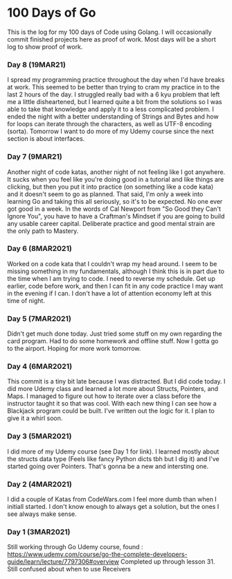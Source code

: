 # 100 Days of Go

This is the log for my 100 days of Code using Golang. I will occasionally commit
finished projects here as proof of work. Most days will be a short log to show
proof of work.

### Day 8 (19MAR21)
I spread my programming practice throughout the day when I'd have breaks at work. 
This seemed to be better than trying to cram my practice in to the last 2 hours
of the day. I struggled really bad with a 6 kyu problem that left me a little
disheartened, but I learned quite a bit from the solutions so I was able to
take that knowledge and apply it to a less complicated problem. I ended the night
with a better understanding of Strings and Bytes and how for loops can iterate
through the characters, as well as UTF-8 encoding (sorta). Tomorrow I want to do
more of my Udemy course since the next section is about interfaces.

### Day 7 (9MAR21)
Another night of code katas, another night of not feeling like I got anywhere.
It sucks when you feel like you're doing good in a tutorial and like things are
clicking, but then you put it into practice (on something like a code kata) and 
it doesn't seem to go as planned. That said, I'm only a week into learning Go and
taking this all seriously, so it's to be expected. No one ever got good in a week.
In the words of Cal Newport from "So Good they Can't Ignore You", you have to have
a Craftman's Mindset if you are going to build any usable career capital. Deliberate
practice and good mental strain are the only path to Mastery.

### Day 6 (8MAR2021)
Worked on a code kata that I couldn't wrap my head around. I seem to be missing
something in my fundamentals, although I think this is in part due to the time 
when I am trying to code. I need to reverse my schedule. Get up earlier, code 
before work, and then I can fit in any code practice I may want in the evening if
I can. I don't have a lot of attention economy left at this time of night.

### Day 5 (7MAR2021)
Didn't get much done today. Just tried some stuff on my own regarding the card
program. Had to do some homework and offline stuff. Now I gotta go to the airport.
Hoping for more work tomorrow.

### Day 4 (6MAR2021)
This commit is a tiny bit late because I was distracted. But I did code today.
I did more Udemy class and learned a lot more about Structs, Pointers, and Maps.
I managed to figure out how to iterate over a class before the instructor taught
it so that was cool. With each new thing I can see how a Blackjack program could
be built. I've written out the logic for it. I plan to give it a whirl soon.

### Day 3 (5MAR2021)
I did more of my Udemy course (see Day 1 for link). I learned mostly about the
structs data type (Feels like fancy Python dicts tbh but I dig it) and I've
started going over Pointers. That's gonna be a new and intersting one.

### Day 2 (4MAR2021)
I did a couple of Katas from CodeWars.com
I feel more dumb than when I initiall started. 
I don't know enough to always get a solution, but the ones I see always make sense.

### Day 1 (3MAR2021)
Still working through Go Udemy course, found :
https://www.udemy.com/course/go-the-complete-developers-guide/learn/lecture/7797306#overview 
Completed up through lesson 31. Still confused about when to use Receivers

